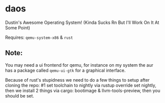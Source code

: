 # daos
Dustin's Awesome Operating System! (Kinda Sucks Rn But I'll Work On It At Some Point)

Requires: `qemu-system-x86` & `rust`

## Note:
You may need a ui frontend for qemu, for instance on my system the aur has a package called `qemu-ui-gtk` for a graphical interface.

Because of rust's stupidness we need to do a few things to setup after cloning the repo: #1 set toolchain to nightly via rustup override set nightly, then we install 2 things via cargo: bootimage & llvm-tools-preview, then you should be set.
